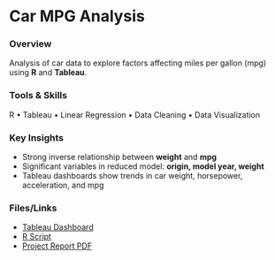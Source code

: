# Car MPG Analysis

### Overview
Analysis of car data to explore factors affecting miles per gallon (mpg) using **R** and **Tableau**.

### Tools & Skills
R • Tableau • Linear Regression • Data Cleaning • Data Visualization  

### Key Insights
- Strong inverse relationship between **weight** and **mpg**  
- Significant variables in reduced model: **origin, model year, weight**  
- Tableau dashboards show trends in car weight, horsepower, acceleration, and mpg

### Files/Links
- [Tableau Dashboard](http://public.tableau.com/app/profile/batsheva.isaacson/viz/AutoDataDashboard/Dashboard1)
- [R Script](./car_mpg_analysis.R)
- [Project Report PDF](./Car_MPG_Analysis.pdf)
